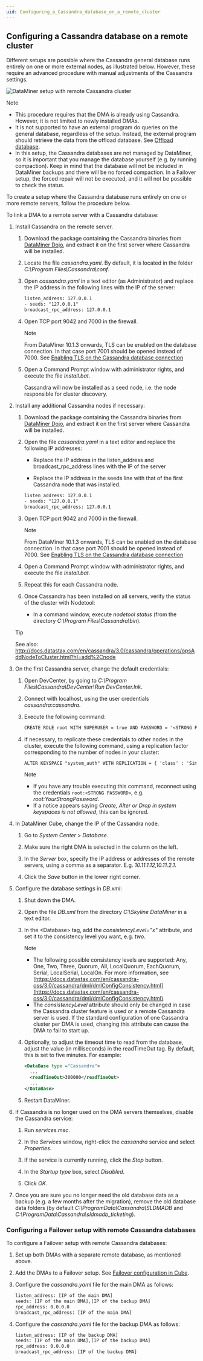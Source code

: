 ```yaml
---
uid: Configuring_a_Cassandra_database_on_a_remote_cluster
---
```


## Configuring a Cassandra database on a remote cluster

Different setups are possible where the Cassandra general database runs entirely on one or more external nodes, as illustrated below. However, these require an advanced procedure with manual adjustments of the Cassandra settings.

![DataMiner setup with remote Cassandra cluster](../../images/Cassandra_cluster100231.jpg)



> [!NOTE]
> - This procedure requires that the DMA is already using Cassandra. However, it is not limited to newly installed DMAs.
> - It is not supported to have an external program do queries on the general database, regardless of the setup. Instead, the external program should retrieve the data from the offload database. See [Offload database](xref:Offload_database).
> - In this setup, the Cassandra databases are not managed by DataMiner, so it is important that you manage the database yourself (e.g. by running compaction). Keep in mind that the database will not be included in DataMiner backups and there will be no forced compaction. In a Failover setup, the forced repair will not be executed, and it will not be possible to check the status.

To create a setup where the Cassandra database runs entirely on one or more remote servers, follow the procedure below.

To link a DMA to a remote server with a Cassandra database:

1. Install Cassandra on the remote server.

    1. Download the package containing the Cassandra binaries from [DataMiner Dojo](https://community.dataminer.services/downloads/), and extract it on the first server where Cassandra will be installed.

    2. Locate the file *cassandra.yaml*. By default, it is located in the folder *C:\\Program Files\\Cassandra\\conf*.

    3. Open *cassandra.yaml* in a text editor (as Administrator) and replace the IP address in the following lines with the IP of the server:

        ```txt
        listen_address: 127.0.0.1
        - seeds: "127.0.0.1"
        broadcast_rpc_address: 127.0.0.1
        ```

    4. Open TCP port 9042 and 7000 in the firewall.

        > [!NOTE]
        > From DataMiner 10.1.3 onwards, TLS can be enabled on the database connection. In that case port 7001 should be opened instead of 7000. See [Enabling TLS on the Cassandra database connection](xref:DB_xml#enabling-tls-on-the-cassandra-database-connection)

    5. Open a Command Prompt window with administrator rights, and execute the file *Install.bat*.

        Cassandra will now be installed as a seed node, i.e. the node responsible for cluster discovery.

2. Install any additional Cassandra nodes if necessary:

    1. Download the package containing the Cassandra binaries from [DataMiner Dojo](https://community.dataminer.services/downloads/), and extract it on the first server where Cassandra will be installed.

    2. Open the file *cassandra.yaml* in a text editor and replace the following IP addresses:

        - Replace the IP address in the listen_address and broadcast_rpc_address lines with the IP of the server

        - Replace the IP address in the seeds line with that of the first Cassandra node that was installed.

        ```txt
        listen_address: 127.0.0.1
        - seeds: "127.0.0.1"
        broadcast_rpc_address: 127.0.0.1
        ```

    3. Open TCP port 9042 and 7000 in the firewall.

        > [!NOTE]
        > From DataMiner 10.1.3 onwards, TLS can be enabled on the database connection. In that case port 7001 should be opened instead of 7000. See [Enabling TLS on the Cassandra database connection](xref:DB_xml#enabling-tls-on-the-cassandra-database-connection)

    4. Open a Command Prompt window with administrator rights, and execute the file *Install.bat*.

    5. Repeat this for each Cassandra node.

    6. Once Cassandra has been installed on all servers, verify the status of the cluster with Nodetool:

        - In a command window, execute *nodetool status* (from the directory *C:\\Program Files\\Cassandra\\bin*).

    > [!TIP]
    > See also:
    > <http://docs.datastax.com/en/cassandra/3.0/cassandra/operations/opsAddNodeToCluster.html?hl=add%2Cnode>

3. On the first Cassandra server, change the default credentials:

    1. Open DevCenter, by going to *C:\\Program Files\\Cassandra\\DevCenter\\Run DevCenter.lnk*.

    2. Connect with localhost, using the user credentials *cassandra:cassandra*.

    3. Execute the following command:

        ```txt
        CREATE ROLE root WITH SUPERUSER = true AND PASSWORD = '<STRONG PASSWORD>' AND LOGIN = true;
        ```

    4. If necessary, to replicate these credentials to other nodes in the cluster, execute the following command, using a replication factor corresponding to the number of nodes in your cluster:

        ```txt
        ALTER KEYSPACE "system_auth" WITH REPLICATION = { 'class' : 'SimpleStrategy', 'replication_factor' : 3 };
        ```

        > [!NOTE]
        > - If you have any trouble executing this command, reconnect using the credentials `root:<STRONG PASSWORD>`, e.g. *root:YourStrongPassword*.
        > - If a notice appears saying *Create, Alter or Drop in system keyspaces is not allowed*, this can be ignored.

4. In DataMiner Cube, change the IP of the Cassandra node.

    1. Go to *System Center* > *Database*.

    2. Make sure the right DMA is selected in the column on the left.

    3. In the *Server* box, specify the IP address or addresses of the remote servers, using a comma as a separator. E.g. *10.11.1.12,10.11.2.1*.

    4. Click the *Save* button in the lower right corner.

5. Configure the database settings in *DB.xml*:

    1. Shut down the DMA.

    2. Open the file *DB.xml* from the directory *C:\\Skyline DataMiner* in a text editor.

    3. In the \<Database> tag, add the *consistencyLevel="x"* attribute, and set it to the consistency level you want, e.g. *two*.

        > [!NOTE]
        > - The following possible consistency levels are supported: Any, One, Two, Three, Quorum, All, LocalQuorum, EachQuorum, Serial, LocalSerial, LocalOn. For more information, see [https://docs.datastax.com/en/cassandra-oss/3.0/cassandra/dml/dmlConfigConsistency.html](https://docs.datastax.com/en/cassandra-oss/3.0/cassandra/dml/dmlConfigConsistency.html).
        > - The *consistencyLevel* attribute should only be changed in case the Cassandra cluster feature is used or a remote Cassandra server is used. If the standard configuration of one Cassandra cluster per DMA is used, changing this attribute can cause the DMA to fail to start up.

    4. Optionally, to adjust the timeout time to read from the database, adjust the value (in milliseconds) in the readTimeOut tag. By default, this is set to five minutes. For example:

        ```xml
        <DataBase type ="Cassandra">
          ...
          <readTimeOut>300000</readTimeOut>
          ...
        </DataBase>
        ```

    5. Restart DataMiner.

6. If Cassandra is no longer used on the DMA servers themselves, disable the Cassandra service:

    1. Run *services.msc*.

    2. In the *Services* window, right-click the *cassandra* service and select *Properties*.

    3. If the service is currently running, click the *Stop* button.

    4. In the *Startup type* box, select *Disabled*.

    5. Click *OK*.

7. Once you are sure you no longer need the old database data as a backup (e.g. a few months after the migration), remove the old database data folders (by default *C:\\ProgramData\\Cassandra\\SLDMADB* and *C:\\ProgramData\\Cassandra\\sldmadb_ticketing*).

### Configuring a Failover setup with remote Cassandra databases

To configure a Failover setup with remote Cassandra databases:

1. Set up both DMAs with a separate remote database, as mentioned above.

2. Add the DMAs to a Failover setup. See [Failover configuration in Cube](xref:Failover_configuration_in_Cube).

3. Configure the *cassandra.yaml* file for the main DMA as follows:

    ```txt
    listen_address: [IP of the main DMA]
    seeds: [IP of the main DMA],[IP of the backup DMA]
    rpc_address: 0.0.0.0
    broadcast_rpc_address: [IP of the main DMA]
    ```

4. Configure the *cassandra.yaml* file for the backup DMA as follows:

    ```txt
    listen_address: [IP of the backup DMA]
    seeds: [IP of the main DMA],[IP of the backup DMA]
    rpc_address: 0.0.0.0
    broadcast_rpc_address: [IP of the backup DMA]
    ```
